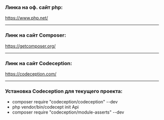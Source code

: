### Линка на оф. сайт php:
https://www.php.net/

---

### Линк на сайт Composer:
https://getcomposer.org/

---

### Линк на сайт Codeception:
https://codeception.com/

---

### Установка Codeception для текущего проекта:

- composer require "codeception/codeception" --dev
- php vendor/bin/codecept init Api
- composer require "codeception/module-asserts" --dev

